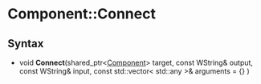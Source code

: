 # Component::Connect

## Syntax

- void **Connect**(shared_ptr<[Component](Component.md)\> target, const WString& output, const WString& input, const std::vector< std::any \>& arguments = {} )
